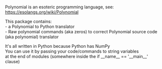 Polynomial is an esoteric programming language, see:\
    https://esolangs.org/wiki/Polynomial

This package contains:\
    - a Polynomial to Python translator\
    - Raw polynomial commands (aka zeros) to correct Polynomial source code\
        (aka polynomial) translator

It's all written in Python because Python has NumPy\
You can use it by passing your code/commands to string variables\
at the end of modules (somewhere inside the if \_\_name__ == '\_\_main__' clause)